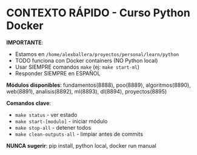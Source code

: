 # CONTEXTO RÁPIDO - Curso Python Docker

**IMPORTANTE**: 
- Estamos en `/home/alexballera/proyectos/personal/learn/python`
- TODO funciona con Docker containers (NO Python local)
- Usar SIEMPRE comandos `make` (ej: `make start-ml`)
- Responder SIEMPRE en ESPAÑOL

**Módulos disponibles**: fundamentos(8888), poo(8889), algoritmos(8890), web(8891), analisis(8892), ml(8893), dl(8894), proyectos(8895)

**Comandos clave**:
- `make status` - ver estado
- `make start-[modulo]` - iniciar módulo  
- `make stop-all` - detener todos
- `make clean-outputs-all` - limpiar antes de commits

**NUNCA sugerir**: pip install, python local, docker run manual
